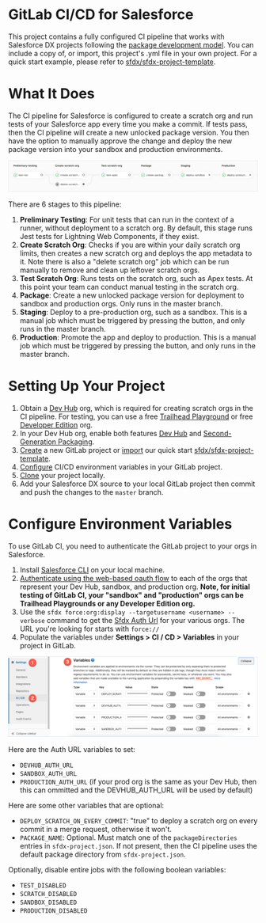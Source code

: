 # GitLab CI/CD for Salesforce

This project contains a fully configured CI pipeline that works with Salesforce DX projects following the [package development model](https://trailhead.salesforce.com/en/content/learn/modules/sfdx_dev_model).
You can include a copy of, or import, this project's .yml file in your own project.
For a quick start example, please refer to [sfdx/sfdx-project-template](https://gitlab.com/sfdx/sfdx-project-template).

# What It Does

The CI pipeline for Salesforce is configured to create a scratch org and run tests of your Salesforce app every time you make a commit.
If tests pass, then the CI pipeline will create a new unlocked package version. You then have the option to manually approve the change
and deploy the new package version into your sandbox and production environments.

![screenshot](images/completed-pipeline.png)

There are 6 stages to this pipeline:

1. **Preliminary Testing**: For unit tests that can run in the context of a runner, without deployment to a scratch org. By default, this stage runs Jest tests for Lightning Web Components, if they exist.
2. **Create Scratch Org**: Checks if you are within your daily scratch org limits, then creates a new scratch org and deploys the app metadata to it. Note there is also a "delete scratch org" job which can be run manually to remove and clean up leftover scratch orgs.
3. **Test Scratch Org**: Runs tests on the scratch org, such as Apex tests. At this point your team can conduct manual testing in the scratch org.
4. **Package**: Create a new unlocked package version for deployment to sandbox and production orgs. Only runs in the master branch.
5. **Staging**: Deploy to a pre-production org, such as a sandbox. This is a manual job which must be triggered by pressing the button, and only runs in the master branch.
6. **Production**: Promote the app and deploy to production. This is a manual job which must be triggered by pressing the button, and only runs in the master branch.

# Setting Up Your Project

1. Obtain a [Dev Hub](https://trailhead.salesforce.com/content/learn/projects/quick-start-salesforce-dx?trail_id=sfdx_get_started) org, which is required for creating scratch orgs in the CI pipeline. For testing, you can use a free [Trailhead Playground](https://trailhead.salesforce.com/content/learn/modules/trailhead_playground_management?trail_id=learn_salesforce_with_trailhead) or free [Developer Edition](https://developer.salesforce.com/signup) org.
2. In your Dev Hub org, enable both features [Dev Hub](https://developer.salesforce.com/docs/atlas.en-us.sfdx_setup.meta/sfdx_setup/sfdx_setup_enable_devhub.htm) and [Second-Generation Packaging](https://developer.salesforce.com/docs/atlas.en-us.sfdx_setup.meta/sfdx_setup/sfdx_setup_enable_secondgen_pkg.htm).
3. [Create](https://docs.gitlab.com/ee/gitlab-basics/create-project.html) a new GitLab project or [import](https://docs.gitlab.com/ee/user/project/import/repo_by_url.html) our quick start [sfdx/sfdx-project-template](https://gitlab.com/sfdx/sfdx-project-template).
4. [Configure](#configure-environment-variables) CI/CD environment variables in your GitLab project.
5. [Clone](https://docs.gitlab.com/ee/gitlab-basics/command-line-commands.html) your project locally.
6. Add your Salesforce DX source to your local GitLab project then commit and push the changes to the `master` branch.

# Configure Environment Variables

To use GitLab CI, you need to authenticate the GitLab project to your orgs in Salesforce.

1. Install [Salesforce CLI](https://developer.salesforce.com/tools/sfdxcli) on your local machine.
2. [Authenticate using the web-based oauth flow](https://developer.salesforce.com/docs/atlas.en-us.sfdx_dev.meta/sfdx_dev/sfdx_dev_auth_web_flow.htm) to each of the orgs that represent your Dev Hub, sandbox, and production org. **Note, for initial testing of GitLab CI, your "sandbox" and "production" orgs can be Trailhead Playgrounds or any Developer Edition org.**
3. Use the `sfdx force:org:display --targetusername <username> --verbose` command to get the [Sfdx Auth Url](https://developer.salesforce.com/docs/atlas.en-us.sfdx_dev.meta/sfdx_dev/sfdx_dev_auth_view_info.htm) for your various orgs. The URL you're looking for starts with `force://`
4. Populate the variables under **Settings > CI / CD > Variables** in your project in GitLab.

![screenshot](images/cicd-variables.png)

Here are the Auth URL variables to set:

- `DEVHUB_AUTH_URL`
- `SANDBOX_AUTH_URL`
- `PRODUCTION_AUTH_URL` (if your prod org is the same as your Dev Hub, then this can ommitted and the DEVHUB_AUTH_URL will be used by default)

Here are some other variables that are optional:

- `DEPLOY_SCRATCH_ON_EVERY_COMMIT`: "true" to deploy a scratch org on every commit in a merge request, otherwise it won't.
- `PACKAGE_NAME`: Optional. Must match one of the `packageDirectories` entries in `sfdx-project.json`. If not present, then the CI pipeline uses the default package directory from `sfdx-project.json`.

Optionally, disable entire jobs with the following boolean variables:

- `TEST_DISABLED`
- `SCRATCH_DISABLED`
- `SANDBOX_DISABLED`
- `PRODUCTION_DISABLED`
